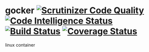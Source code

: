 # gocker [![Scrutinizer Code Quality](https://scrutinizer-ci.com/g/inputx/gocker/badges/quality-score.png?b=features%2F001-command-run)](https://scrutinizer-ci.com/g/inputx/gocker/?branch=features%2F001-command-run) [![Code Intelligence Status](https://scrutinizer-ci.com/g/inputx/gocker/badges/code-intelligence.svg?b=features%2F001-command-run)](https://scrutinizer-ci.com/code-intelligence) [![Build Status](https://travis-ci.org/inputx/gocker.svg?branch=features%2F001-command-run)](https://travis-ci.org/inputx/gocker) [![Coverage Status](https://coveralls.io/repos/github/inputx/gocker/badge.svg?branch=features%2F001-command-run)](https://coveralls.io/github/inputx/gocker?branch=features%2F001-command-run)
linux container
